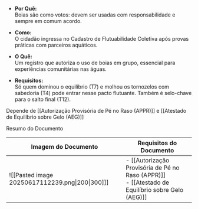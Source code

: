 - **Por Quê:**  
    Boias são como votos: devem ser usadas com responsabilidade e sempre em comum acordo.
    
- **Como:**  
    O cidadão ingressa no Cadastro de Flutuabilidade Coletiva após provas práticas com parceiros aquáticos.
    
- **O Quê:**  
    Um registro que autoriza o uso de boias em grupo, essencial para experiências comunitárias nas águas.
    
- **Requisitos:**  
    Só quem dominou o equilíbrio (T7) e molhou os tornozelos com sabedoria (T4) pode entrar nesse pacto flutuante. Também é selo-chave para o salto final (T12).

Depende de [[Autorização Provisória de Pé no Raso (APPR)]] e [[Atestado de Equilíbrio sobre Gelo (AEG)]]


Resumo do Documento 

| Imagem do Documento                             | Requisitos do Documento                                                                             |
| ----------------------------------------------- | --------------------------------------------------------------------------------------------------- |
| ![[Pasted image 20250617112239.png\|200\|300]]] | - [[Autorização Provisória de Pé no Raso (APPR)]] <br>- [[Atestado de Equilíbrio sobre Gelo (AEG)]] |
